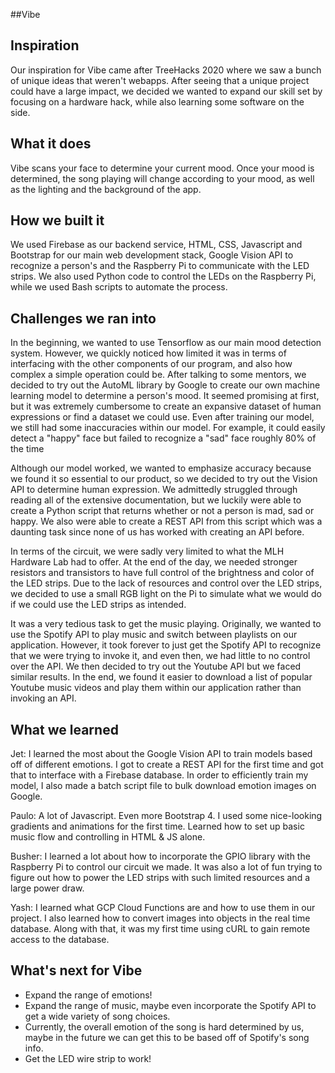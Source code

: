 ##Vibe

## Inspiration
Our inspiration for Vibe came after TreeHacks 2020 where we saw a bunch of unique ideas that weren't webapps. After seeing that a unique project could have a large impact, we decided we wanted to expand our skill set by focusing on a hardware hack, while also learning some software on the side.

## What it does
Vibe scans your face to determine your current mood. Once your mood is determined, the song playing will change according to your mood, as well as the lighting and the background of the app.

## How we built it
We used Firebase as our backend service, HTML, CSS, Javascript and Bootstrap for our main web development stack, Google Vision API to recognize a person's and the Raspberry Pi to communicate with the LED strips. We also used Python code to control the LEDs on the Raspberry Pi, while we used Bash scripts to automate the process.

## Challenges we ran into
In the beginning, we wanted to use Tensorflow as our main mood detection system. However, we quickly noticed how limited it was in terms of interfacing with the other components of our program, and also how complex a simple operation could be. After talking to some mentors, we decided to try out the AutoML library by Google to create our own machine learning model to determine a person's mood. It seemed promising at first, but it was extremely cumbersome to create an expansive dataset of human expressions or find a dataset we could use. Even after training our model, we still had some inaccuracies within our model. For example, it could easily detect a "happy" face but failed to recognize a "sad" face roughly 80% of the time

Although our model worked, we wanted to emphasize accuracy because we found it so essential to our product, so we decided to try out the Vision API to determine human expression. We admittedly struggled through reading all of the extensive documentation, but we luckily were able to create a Python script that returns whether or not a person is mad, sad or happy. We also were able to create a REST API from this script which was a daunting task since none of us has worked with creating an API before.

In terms of the circuit, we were sadly very limited to what the MLH Hardware Lab had to offer. At the end of the day, we needed stronger resistors and transistors to have full control of the brightness and color of the LED strips. Due to the lack of resources and control over the LED strips, we decided to use a small RGB light on the Pi to simulate what we would do if we could use the LED strips as intended.

It was a very tedious task to get the music playing. Originally, we wanted to use the Spotify API to play music and switch between playlists on our application. However, it took forever to just get the Spotify API to recognize that we were trying to invoke it, and even then, we had little to no control over the API. We then decided to try out the Youtube API but we faced similar results. In the end, we found it easier to download a list of popular Youtube music videos and play them within our application rather than invoking an API.

## What we learned
Jet: I learned the most about the Google Vision API to train models based off of different emotions. I got to create a REST API for the first time and got that to interface with a Firebase database. In order to efficiently train my model, I also made a batch script file to bulk download emotion images on Google.

Paulo: A lot of Javascript. Even more Bootstrap 4. I used some nice-looking gradients and animations for the first time. Learned how to set up basic music flow and controlling in HTML & JS alone.

Busher: I learned a lot about how to incorporate the GPIO library with the Raspberry Pi to control our circuit we made. It was also a lot of fun trying to figure out how to power the LED strips with such limited resources and a large power draw.

Yash:  I learned what GCP Cloud Functions are and how to use them in our project. I also learned how to convert images into objects in the real time database. Along with that, it was my first time using cURL to gain remote access to the database.

## What's next for Vibe
- Expand the range of emotions!
- Expand the range of music, maybe even incorporate the Spotify API to get a wide variety of song choices.
- Currently, the overall emotion of the song is hard determined by us, maybe in the future we can get this to be based off of Spotify's song info.
- Get the LED wire strip to work!
